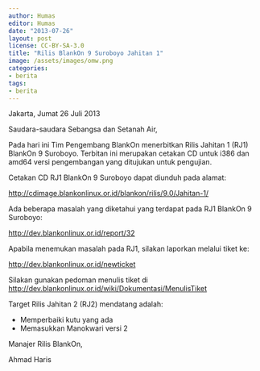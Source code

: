 ```yaml
---
author: Humas
editor: Humas
date: "2013-07-26"
layout: post
license: CC-BY-SA-3.0
title: "Rilis BlankOn 9 Suroboyo Jahitan 1"
image: /assets/images/omw.png
categories:
- berita
tags:
- berita
---
```


Jakarta, Jumat 26 Juli 2013

  

  

Saudara-saudara Sebangsa dan Setanah Air,

  

Pada hari ini Tim Pengembang BlankOn menerbitkan Rilis Jahitan 1 (RJ1) BlankOn
9 Suroboyo. Terbitan ini merupakan cetakan CD untuk i386 dan amd64 versi
pengembangan yang ditujukan untuk pengujian.

  

Cetakan CD RJ1 BlankOn 9 Suroboyo dapat diunduh pada alamat:

  

<http://cdimage.blankonlinux.or.id/blankon/rilis/9.0/Jahitan-1/>

  

Ada beberapa masalah yang diketahui yang terdapat pada RJ1 BlankOn 9 Suroboyo:

  

<http://dev.blankonlinux.or.id/report/32>

  

Apabila menemukan masalah pada RJ1, silakan laporkan melalui tiket ke:

  

<http://dev.blankonlinux.or.id/newticket>

  

Silakan gunakan pedoman menulis tiket di
<http://dev.blankonlinux.or.id/wiki/Dokumentasi/MenulisTiket>

  

Target Rilis Jahitan 2 (RJ2) mendatang adalah:

  

  * Memperbaiki kutu yang ada
  * Memasukkan Manokwari versi 2

  

  

Manajer Rilis BlankOn,

  

  

Ahmad Haris


    
